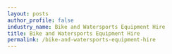 ```yaml
---
layout: posts 
author_profile: false 
industry_name: Bike and Watersports Equipment Hire
title: Bike and Watersports Equipment Hire
permalink: /bike-and-watersports-equipment-hire
---
```

